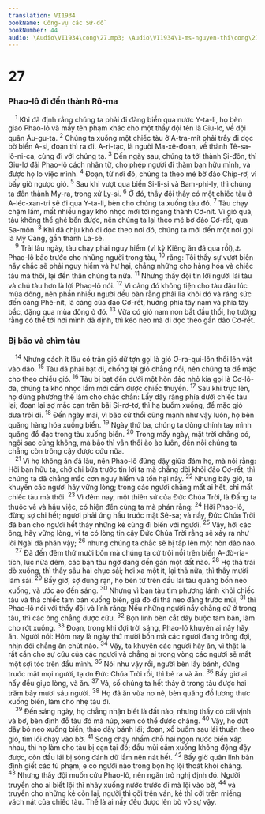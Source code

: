 ```yaml
---
translation: VI1934
bookName: Công-vụ các Sứ-đồ 
bookNumber: 44
audio: \Audio\VI1934\cong\27.mp3; \Audio\VI1934\1-ms-nguyen-thi\cong\27.mp3; \Audio\VI1934\2-ms-david-dong\cong\27.mp3
---
```


<div class="title"><h1>27</h1><h3>Phao-lô đi đến thành Rô-ma</h3></div>
<span class="verse cong_27_1"> <sup>1</sup> Khi đã định rằng chúng ta phải đi đàng biển qua nước Y-ta-li, họ bèn giao Phao-lô và mấy tên phạm khác cho một thầy đội tên là Giu-lơ, về đội quân Âu-gu-ta. </span>
<span class="verse cong_27_2"><sup>2</sup> Chúng ta xuống một chiếc tàu ở A-tra-mít phải trẩy đi dọc bờ biển A-si, đoạn thì ra đi. A-ri-tạc, là người Ma-xê-đoan, về thành Tê-sa-lô-ni-ca, cùng đi với chúng ta. </span>
<span class="verse cong_27_3"><sup>3</sup> Đến ngày sau, chúng ta tới thành Si-đôn, thì Giu-lơ đãi Phao-lô cách nhân từ, cho phép người đi thăm bạn hữu mình, và được họ lo việc mình. </span>
<span class="verse cong_27_4"><sup>4</sup> Đoạn, từ nơi đó, chúng ta theo mé bờ đảo Chíp-rơ, vì bấy giờ ngược gió. </span>
<span class="verse cong_27_5"><sup>5</sup> Sau khi vượt qua biển Si-li-si và Bam-phi-ly, thì chúng ta đến thành My-ra, trong xứ Ly-si. </span>
<span class="verse cong_27_6"><sup>6</sup> Ở đó, thầy đội thấy có một chiếc tàu ở A-léc-xan-tri sẽ đi qua Y-ta-li, bèn cho chúng ta xuống tàu đó. </span>
<span class="verse cong_27_7"><sup>7</sup> Tàu chạy chậm lắm, mất nhiều ngày khó nhọc mới tới ngang thành Cơ-nít. Vì gió quá, tàu không thể ghé bến được, nên chúng ta lại theo mé bờ đảo Cơ-rết, qua Sa-môn. </span>
<span class="verse cong_27_8"><sup>8</sup> Khi đã chịu khó đi dọc theo nơi đó, chúng ta mới đến một nơi gọi là Mỹ Cảng, gần thành La-sê. <br/></span>
<span class="verse cong_27_9"> <sup>9</sup> Trải lâu ngày, tàu chạy phải nguy hiểm (vì kỳ Kiêng ăn đã qua rồi),<a data-toggle="tooltip" data-placement="bottom" title="Đây là ngày lễ chuộc tội cử hành vào cuối tháng chín hay đầu tháng mười, là lúc thời tiết xấu nên đi biển rất nguy hiểm">⚓</a> Phao-lô bảo trước cho những người trong tàu, </span>
<span class="verse cong_27_10"><sup>10</sup> rằng: Tôi thấy sự vượt biển nầy chắc sẽ phải nguy hiểm và hư hại, chẳng những cho hàng hóa và chiếc tàu mà thôi, lại đến thân chúng ta nữa. </span>
<span class="verse cong_27_11"><sup>11</sup> Nhưng thầy đội tin lời người lái tàu và chủ tàu hơn là lời Phao-lô nói. </span>
<span class="verse cong_27_12"><sup>12</sup> Vì cảng đó không tiện cho tàu đậu lúc mùa đông, nên phần nhiều người đều bàn rằng phải lìa khỏi đó và ráng sức đến cảng Phê-nít, là cảng của đảo Cơ-rết, hướng phía tây nam và phía tây bắc, đặng qua mùa đông ở đó. </span>
<span class="verse cong_27_13"><sup>13</sup> Vừa có gió nam non bắt đầu thổi, họ tưởng rằng có thể tới nơi mình đã định, thì kéo neo mà đi dọc theo gần đảo Cơ-rết. <br/></span>
<div class="title"><h3>Bị bão và chìm tàu</h3></div>
<span class="verse cong_27_14"> <sup>14</sup> Nhưng cách ít lâu có trận gió dữ tợn gọi là gió Ơ-ra-qui-lôn thổi lên vật vào đảo. </span>
<span class="verse cong_27_15"><sup>15</sup> Tàu đã phải bạt đi, chống lại gió chẳng nổi, nên chúng ta để mặc cho theo chiều gió. </span>
<span class="verse cong_27_16"><sup>16</sup> Tàu bị bạt đến dưới một hòn đảo nhỏ kia gọi là Cơ-lô-đa, chúng ta khó nhọc lắm mới cầm được chiếc thuyền. </span>
<span class="verse cong_27_17"><sup>17</sup> Sau khi trục lên, họ dùng phương thế làm cho chắc chắn: Lấy dây ràng phía dưới chiếc tàu lại; đoạn lại sợ mắc cạn trên bãi Si-rơ-tơ, thì hạ buồm xuống, để mặc gió đưa trôi đi. </span>
<span class="verse cong_27_18"><sup>18</sup> Đến ngày mai, vì bão cứ thổi cũng mạnh như vậy luôn, họ bèn quăng hàng hóa xuống biển. </span>
<span class="verse cong_27_19"><sup>19</sup> Ngày thứ ba, chúng ta dùng chính tay mình quăng đồ đạc trong tàu xuống biển. </span>
<span class="verse cong_27_20"><sup>20</sup> Trong mấy ngày, mặt trời chẳng có, ngôi sao cũng không, mà bão thì vẫn thổi ào ào luôn, đến nỗi chúng ta chẳng còn trông cậy được cứu nữa. <br/></span>
<span class="verse cong_27_21"> <sup>21</sup> Vì họ không ăn đã lâu, nên Phao-lô đứng dậy giữa đám họ, mà nói rằng: Hỡi bạn hữu ta, chớ chi bữa trước tin lời ta mà chẳng dời khỏi đảo Cơ-rết, thì chúng ta đã chẳng mắc cơn nguy hiểm và tổn hại nầy. </span>
<span class="verse cong_27_22"><sup>22</sup> Nhưng bây giờ, ta khuyên các ngươi hãy vững lòng; trong các ngươi chẳng mất ai hết, chỉ mất chiếc tàu mà thôi. </span>
<span class="verse cong_27_23"><sup>23</sup> Vì đêm nay, một thiên sứ của Đức Chúa Trời, là Đấng ta thuộc về và hầu việc, có hiện đến cùng ta mà phán rằng: </span>
<span class="verse cong_27_24"><sup>24</sup> Hỡi Phao-lô, đừng sợ chi hết; ngươi phải ứng hầu trước mặt Sê-sa; và nầy, Đức Chúa Trời đã ban cho ngươi hết thảy những kẻ cùng đi biển với ngươi. </span>
<span class="verse cong_27_25"><sup>25</sup> Vậy, hỡi các ông, hãy vững lòng, vì ta có lòng tin cậy Đức Chúa Trời rằng sẽ xảy ra như lời Ngài đã phán vậy; </span>
<span class="verse cong_27_26"><sup>26</sup> nhưng chúng ta chắc sẽ bị tấp lên một hòn đảo nào. <br/></span>
<span class="verse cong_27_27"> <sup>27</sup> Đã đến đêm thứ mười bốn mà chúng ta cứ trôi nổi trên biển A-đờ-ria-tích, lúc nửa đêm, các bạn tàu ngờ đang đến gần một đất nào. </span>
<span class="verse cong_27_28"><sup>28</sup> Họ thả trái dò xuống, thì thấy sâu hai chục sải; hơi xa một ít, lại thả nữa, thì thấy mười lăm sải. </span>
<span class="verse cong_27_29"><sup>29</sup> Bấy giờ, sợ đụng rạn, họ bèn từ trên đầu lái tàu quăng bốn neo xuống, và ước ao đến sáng. </span>
<span class="verse cong_27_30"><sup>30</sup> Nhưng vì bạn tàu tìm phương lánh khỏi chiếc tàu và thả chiếc tam bản xuống biển, giả đò đi thả neo đằng trước mũi, </span>
<span class="verse cong_27_31"><sup>31</sup> thì Phao-lô nói với thầy đội và lính rằng: Nếu những người nầy chẳng cứ ở trong tàu, thì các ông chẳng được cứu. </span>
<span class="verse cong_27_32"><sup>32</sup> Bọn lính bèn cắt dây buộc tam bản, làm cho rớt xuống. </span>
<span class="verse cong_27_33"><sup>33</sup> Đoạn, trong khi đợi trời sáng, Phao-lô khuyên ai nấy hãy ăn. Người nói: Hôm nay là ngày thứ mười bốn mà các ngươi đang trông đợi, nhịn đói chẳng ăn chút nào. </span>
<span class="verse cong_27_34"><sup>34</sup> Vậy, ta khuyên các ngươi hãy ăn, vì thật là rất cần cho sự cứu của các ngươi và chẳng ai trong vòng các ngươi sẽ mất một sợi tóc trên đầu mình. </span>
<span class="verse cong_27_35"><sup>35</sup> Nói như vậy rồi, người bèn lấy bánh, đứng trước mặt mọi người, tạ ơn Đức Chúa Trời rồi, thì bẻ ra và ăn. </span>
<span class="verse cong_27_36"><sup>36</sup> Bấy giờ ai nấy đều giục lòng, và ăn. </span>
<span class="verse cong_27_37"><sup>37</sup> Vả, số chúng ta hết thảy ở trong tàu được hai trăm bảy mươi sáu người. </span>
<span class="verse cong_27_38"><sup>38</sup> Họ đã ăn vừa no nê, bèn quăng đồ lương thực xuống biển, làm cho nhẹ tàu đi. <br/></span>
<span class="verse cong_27_39"> <sup>39</sup> Đến sáng ngày, họ chẳng nhận biết là đất nào, nhưng thấy có cái vịnh và bờ, bèn định đỗ tàu đó mà núp, xem có thể được chăng. </span>
<span class="verse cong_27_40"><sup>40</sup> Vậy, họ dứt dây bỏ neo xuống biển, tháo dây bánh lái; đoạn, xổ buồm sau lái thuận theo gió, tìm lối chạy vào bờ. </span>
<span class="verse cong_27_41"><sup>41</sup> Song chạy nhầm chỗ hai ngọn nước biển xáp nhau, thì họ làm cho tàu bị cạn tại đó; đầu mũi cắm xuống không động đậy được, còn đầu lái bị sóng đánh dữ lắm nên nát hết. </span>
<span class="verse cong_27_42"><sup>42</sup> Bấy giờ quân lính bàn định giết các tù phạm, e có người nào trong bọn họ lội thoát khỏi chăng. </span>
<span class="verse cong_27_43"><sup>43</sup> Nhưng thầy đội muốn cứu Phao-lô, nên ngăn trở nghị định đó. Người truyền cho ai biết lội thì nhảy xuống nước trước đi mà lội vào bờ, </span>
<span class="verse cong_27_44"><sup>44</sup> và truyền cho những kẻ còn lại, người thì cỡi trên ván, kẻ thì cỡi trên miếng vách nát của chiếc tàu. Thế là ai nấy đều được lên bờ vô sự vậy. <br/></span>
